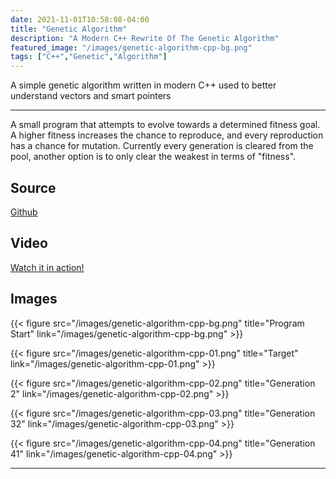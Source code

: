 ```yaml
---
date: 2021-11-01T10:58:08-04:00
title: "Genetic Algorithm"
description: "A Modern C++ Rewrite Of The Genetic Algorithm"
featured_image: "/images/genetic-algorithm-cpp-bg.png"
tags: ["C++","Genetic","Algorithm"]
---
```


A simple genetic algorithm written in modern C++ used to better understand vectors and smart pointers

<!--more-->

___

A small program that attempts to evolve towards a determined fitness goal. A higher fitness increases the chance to reproduce, and every reproduction has a chance for mutation. Currently every generation is cleared from the pool, another option is to only clear the weakest in terms of "fitness". 

## Source

[Github](https://github.com/rassweiler/GeneticAlgorithm)

## Video

[Watch it in action!](https://www.youtube.com/playlist?list=PLy1p_Npl0mNiTJodv4GKAsr-BMqdeNn8s)

## Images

{{< figure src="/images/genetic-algorithm-cpp-bg.png" title="Program Start" link="/images/genetic-algorithm-cpp-bg.png" >}}

{{< figure src="/images/genetic-algorithm-cpp-01.png" title="Target" link="/images/genetic-algorithm-cpp-01.png" >}}

{{< figure src="/images/genetic-algorithm-cpp-02.png" title="Generation 2" link="/images/genetic-algorithm-cpp-02.png" >}}

{{< figure src="/images/genetic-algorithm-cpp-03.png" title="Generation 32" link="/images/genetic-algorithm-cpp-03.png" >}}

{{< figure src="/images/genetic-algorithm-cpp-04.png" title="Generation 41" link="/images/genetic-algorithm-cpp-04.png" >}}

___